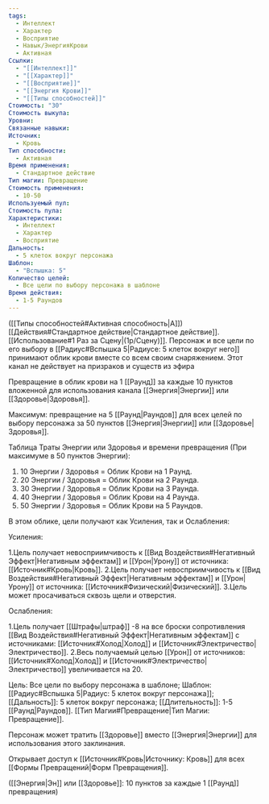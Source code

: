 ```yaml
---
tags:
  - Интеллект
  - Характер
  - Восприятие
  - Навык/ЭнергияКрови
  - Активная
Ссылки:
  - "[[Интеллект]]"
  - "[[Характер]]"
  - "[[Восприятие]]"
  - "[[Энергия Крови]]"
  - "[[Типы способностей]]"
Стоимость: "30"
Стоимость выкупа: 
Уровни: 
Связанные навыки: 
Источник:
  - Кровь
Тип способности:
  - Активная
Время применения:
  - Стандартное действие
Тип магии: Превращение
Стоимость применения:
  - 10-50
Используемый пул: 
Стоимость пула: 
Характеристики:
  - Интеллект
  - Характер
  - Восприятие
Дальность:
  - 5 клеток вокруг персонажа
Шаблон:
  - "Вспышка: 5"
Количество целей:
  - Все цели по выбору персонажа в шаблоне
Время действия:
  - 1-5 Раундов
---
```

([[Типы способностей#Активная способность|А]]) [[Действия#Стандартное действие|Стандартное действие]]. [[Использование#1 Раз за Сцену|(1р/Сцену)]]. Персонаж и все цели по его выбору в [[Радиус#Вспышка 5|Радиусе: 5 клеток вокруг него]] принимают облик крови вместе со всем своим снаряжением.  Этот канал не действует на призраков и существ из эфира

Превращение в облик крови на 1 [[Раунд]] за каждые 10 пунктов вложенной для использования канала [[Энергия|Энергии]] или [[Здоровье|Здоровья]]. 

Максимум: превращение на 5 [[Раунд|Раундов]] для всех целей по выбору персонажа за 50 пунктов [[Энергия|Энергии]] или [[Здоровье|Здоровья]]. 

Таблица Траты Энергии или Здоровья и времени превращения
(При максимуме в 50 пунктов Энергии):

1. 10 Энергии / Здоровья = Облик Крови  на 1 Раунд.
2. 20 Энергии / Здоровья = Облик Крови на 2 Раунда.
3. 30 Энергии / Здоровья = Облик Крови  на 3 Раунда.
4. 40 Энергии / Здоровья = Облик Крови  на 4 Раунда. 
5. 50 Энергии / Здоровья = Облик Крови  на 5 Раундов.

В этом облике, цели получают как Усиления, так и Ослабления:

Усиления:

1.Цель получает невосприимчивость к [[Вид Воздействия#Негативный Эффект|Негативным эффектам]] и [[Урон|Урону]] от источника: [[Источник#Кровь|Кровь]].
2.Цель получает невосприимчивость к [[Вид Воздействия#Негативный Эффект|Негативным эффектам]] и [[Урон|Урону]] от источника: [[Источник#Физический|Физический]].
3.Цель может просачиваться сквозь щели и отверстия. 

Ослабления:

1.Цель получает [[Штрафы|штраф]] -8 на все броски сопротивления [[Вид Воздействия#Негативный Эффект|Негативным эффектам]] с источниками: [[Источник#Холод|Холод]] и [[Источник#Электричество|Электричество]].
2.Весь получаемый целью [[Урон]] от источников: [[Источник#Холод|Холод]] и [[Источник#Электричество|Электричество]] увеличивается на 20.

Цель: Все цели по выбору персонажа в шаблоне; Шаблон: [[Радиус#Вспышка 5|Радиус: 5 клеток вокруг персонажа]]; [[Дальность]]: 5 клеток вокруг персонажа; [[Длительность]]: 1-5 [[Раунд|Раундов]]. [[Тип Магии#Превращение|Тип Магии: Превращение]].

Персонаж может тратить [[Здоровье]] вместо [[Энергия|Энергии]] для использования этого заклинания.

Открывает доступ к [[Источник#Кровь|Источнику: Кровь]] для всех [[Формы Превращений|Форм Превращения]]. 

([[Энергия|Эн]] или [[Здоровье]]: 10 пунктов за каждые 1 [[Раунд]] превращения)